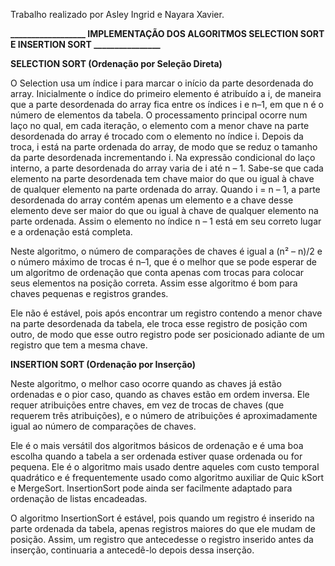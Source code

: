 Trabalho realizado por Asley Ingrid e Nayara Xavier.


**__________________ IMPLEMENTAÇÃO DOS ALGORITMOS SELECTION SORT E INSERTION SORT ________________**


**SELECTION SORT (Ordenação por Seleção Direta)**
<p>
  O Selection usa um índice i para marcar o início da parte desordenada do array. Inicialmente o índice do primeiro elemento é atribuído a i, de maneira que a parte desordenada do array fica entre os índices i e n–1, em que n é o número de elementos da tabela. O processamento principal ocorre num laço no qual, em cada iteração, o elemento com a menor chave na parte desordenada do array é trocado com o elemento no índice i. Depois da troca, i está na parte ordenada do array, de modo que se reduz o tamanho da parte desordenada incrementando i. Na expressão condicional do laço interno, a parte desordenada do array varia de i até n – 1. Sabe-se que cada elemento na parte desordenada tem chave maior do que ou igual à chave de qualquer elemento na parte ordenada do array. Quando i = n – 1, a parte desordenada do array contém apenas um elemento e a chave desse elemento deve ser maior do que ou igual à chave de qualquer elemento na parte ordenada. Assim o elemento no índice n – 1 está em seu correto lugar e a ordenação está completa.
</p>
<p>
  Neste algoritmo, o número de comparações de chaves é igual a (n² – n)/2 e o número máximo de trocas é n–1, que é o melhor que se pode esperar de um algoritmo de ordenação que conta apenas com trocas para colocar seus elementos na posição correta. Assim esse algoritmo é bom para chaves pequenas e registros grandes.
  </p>
 <p>
  Ele não é estável, pois após encontrar um registro contendo a menor chave na parte desordenada da tabela, ele troca esse registro de posição com outro, de modo que esse outro registro pode ser posicionado adiante de um registro que tem a mesma chave.
  </p>
  
  
  
**INSERTION SORT (Ordenação por Inserção)**
<p>
  Neste algoritmo, o melhor caso ocorre quando as chaves já estão ordenadas e o pior caso, quando as chaves estão em ordem inversa. Ele requer atribuições entre chaves, em vez de trocas de chaves (que requerem três atribuições), e o número de atribuições é aproximadamente igual ao número de comparações de chaves.
  </p>
<p>
  Ele é o mais versátil dos algoritmos básicos de ordenação e é uma boa escolha quando a tabela a ser ordenada estiver quase ordenada ou for pequena. Ele é o algoritmo mais usado dentre aqueles com custo temporal quadrático e é frequentemente usado como algoritmo auxiliar de Quic kSort e MergeSort. InsertionSort pode ainda ser facilmente adaptado para ordenação de listas encadeadas.
  </p>
 <p>
  O algoritmo InsertionSort é estável, pois quando um registro é inserido na parte ordenada da tabela, apenas registros maiores do que ele mudam de posição. Assim, um registro que antecedesse o registro inserido antes da inserção, continuaria a antecedê-lo depois dessa inserção.
 </p>
